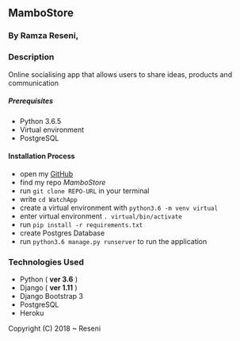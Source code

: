 ## MamboStore

### By **Ramza Reseni**,


### Description
Online socialising app that allows users to share ideas, products and communication


##### Prerequisites

* Python 3.6.5
* Virtual environment
* PostgreSQL


#### Installation Process
* open my [GitHub](https://github.com/ramza007)
* find my repo *MamboStore*
* run `git clone REPO-URL` in your terminal
* write `cd WatchApp`
* create a virtual environment with `python3.6 -m venv virtual`
* enter virtual environment `. virtual/bin/activate`
* run `pip install -r requirements.txt`
* create Postgres Database
* run `python3.6 manage.py runserver` to run the application



### Technologies Used
- Python ( **ver 3.6** )
- Django ( **ver 1.11** )
- Django Bootstrap 3
- PostgreSQL
- Heroku

Copyright (C) 2018 ~ Reseni